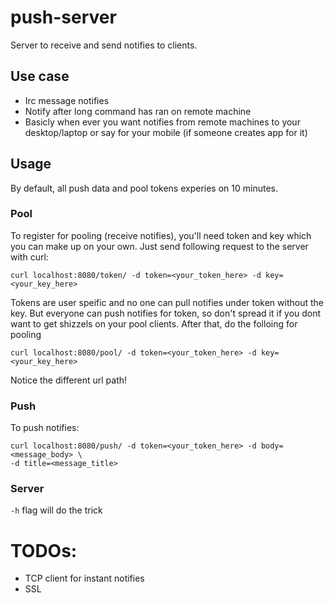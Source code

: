 # push-server
Server to receive and send notifies to clients.

## Use case
* Irc message notifies
* Notify after long command has ran on remote machine
* Basicly when ever you want notifies from remote machines to your desktop/laptop
or say for your mobile (if someone creates app for it)

## Usage
By default, all push data and pool tokens experies on 10 minutes.
### Pool
To register for pooling (receive notifies), you'll need token and key which you
can make up on your own. Just send following request to the server with curl:
```
curl localhost:8080/token/ -d token=<your_token_here> -d key=<your_key_here>
```
Tokens are user speific and no one can pull notifies under token without
the key. But everyone can push notifies for token, so don't spread it if you
dont want to get shizzels on your pool clients.
After that, do the folloing for pooling
```
curl localhost:8080/pool/ -d token=<your_token_here> -d key=<your_key_here>
```
Notice the different url path!
### Push
To push notifies:
```
curl localhost:8080/push/ -d token=<your_token_here> -d body=<message_body> \
-d title=<message_title>
```

### Server
`-h` flag will do the trick


# TODOs:
* TCP client for instant notifies
* SSL
